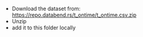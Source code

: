- Download the dataset from: https://repo.databend.rs/t_ontime/t_ontime.csv.zip 
- Unzip
- add it to this folder locally
